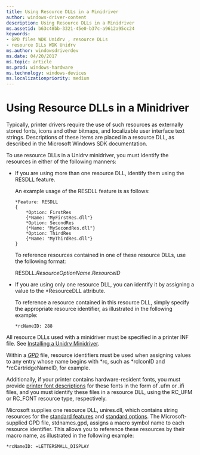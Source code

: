 ```yaml
---
title: Using Resource DLLs in a Minidriver
author: windows-driver-content
description: Using Resource DLLs in a Minidriver
ms.assetid: b63c48bb-3321-45e0-b37c-a9612a95cc24
keywords:
- GPD files WDK Unidrv , resource DLLs
- resource DLLs WDK Unidrv
ms.author: windowsdriverdev
ms.date: 04/20/2017
ms.topic: article
ms.prod: windows-hardware
ms.technology: windows-devices
ms.localizationpriority: medium
---
```


# Using Resource DLLs in a Minidriver





Typically, printer drivers require the use of such resources as externally stored fonts, icons and other bitmaps, and localizable user interface text strings. Descriptions of these items are placed in a resource DLL, as described in the Microsoft Windows SDK documentation.

To use resource DLLs in a Unidrv minidriver, you must identify the resources in either of the following manners:

-   If you are using more than one resource DLL, identify them using the RESDLL feature.

    An example usage of the RESDLL feature is as follows:

    ```
    *Feature: RESDLL
    {
        *Option: FirstRes
        {*Name: "MyFirstRes.dll"}
        *Option: SecondRes
        {*Name: "MySecondRes.dll"}
        *Option: ThirdRes
        {*Name: "MyThirdRes.dll"}
    }
    ```

    To reference resources contained in one of these resource DLLs, use the following format:

    RESDLL.*ResourceOptionName*.*ResourceID*

-   If you are using only one resource DLL, you can identify it by assigning a value to the \*ResourceDLL attribute.

    To reference a resource contained in this resource DLL, simply specify the appropriate resource identifier, as illustrated in the following example:

    ```
    *rcNameID: 288
    ```

All resource DLLs used with a minidriver must be specified in a printer INF file. See [Installing a Unidrv Minidriver](installing-a-unidrv-minidriver.md).

Within a [*GPD*](https://msdn.microsoft.com/library/windows/hardware/ff556283#wdkgloss-generic-printer-description--gpd-) file, resource identifiers must be used when assigning values to any entry whose name begins with \*rc, such as \*rcIconID and \*rcCartridgeNameID, for example.

Additionally, if your printer contains hardware-resident fonts, you must provide [printer font descriptions](printer-font-descriptions.md) for these fonts in the form of .ufm or .ifi files, and you must identify these files in a resource DLL, using the RC\_UFM or RC\_FONT resource type, respectively.

Microsoft supplies one resource DLL, unires.dll, which contains string resources for the [standard features](standard-features.md) and [standard options](standard-options.md). The Microsoft-supplied GPD file, stdnames.gpd, assigns a macro symbol name to each resource identifier. This allows you to reference these resources by their macro name, as illustrated in the following example:

```
*rcNameID: =LETTERSMALL_DISPLAY
```

 

 




